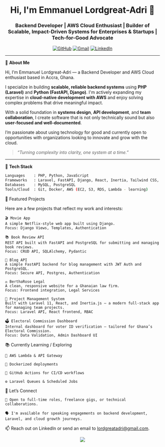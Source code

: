 <h1 align="center">Hi, I'm Emmanuel Lordgreat-Adri 👋</h1>
<h3 align="center">Backend Developer | AWS Cloud Enthusiast | Builder of Scalable, Impact-Driven Systems for Enterprises & Startups | Tech-for-Good Advocate</h3>

<p align="center">
  <a href="https://github.com/Lordgreatadri"><img src="https://img.shields.io/github/followers/Lordgreatadri?label=Follow&style=social" alt="GitHub"></a>
  <a href="mailto:lordgreatadri@gmail.com"><img src="https://img.shields.io/badge/Email-D14836?style=flat&logo=gmail&logoColor=white" alt="Gmail"></a>
  <a href="https://www.linkedin.com/in/emmanuel-lordgreat-adri/"><img src="https://img.shields.io/badge/LinkedIn-0077B5?style=flat&logo=linkedin&logoColor=white" alt="LinkedIn"></a>
</p>

---

🚀 **About Me**

Hi, I’m Emmanuel Lordgreat-Adri — a Backend Developer and AWS Cloud enthusiast based in Accra, Ghana.

I specialize in building **scalable, reliable backend systems** using **PHP (Laravel)** and **Python (FastAPI, Django)**. I'm actively expanding my expertise in **cloud-native development with AWS** and enjoy solving complex problems that drive meaningful impact.

With a solid foundation in **systems design**, **API development**, and **team collaboration**, I create software that is not only technically sound but also **user-focused and well-documented**.

I’m passionate about using technology for good and currently open to opportunities with organizations looking to innovate and grow with the cloud.

> _“Turning complexity into clarity, one system at a time.”_

---

💼 **Tech Stack**

```bash
Languages    : PHP, Python, JavaScript
Frameworks   : Laravel, FastAPI, Django, React, Inertia, Tailwind CSS, Bootstrap  
Databases    : MySQL, PostgreSQL
Tools/Cloud  : Git, Docker, AWS (EC2, S3, RDS, Lambda - learning)

```

📌 Featured Projects

Here are a few projects that reflect my work and interests:

    🎬 Movie App
    A simple Netflix-style web app built using Django.
    Focus: Django Views, Templates, Authentication

    📚 Book Review API
    REST API built with FastAPI and PostgreSQL for submitting and managing book reviews.
    Focus: CRUD API, SQLAlchemy, Pydantic

    📝 Blog API
    A simple FastAPI backend for blog management with JWT Auth and PostgreSQL.
    Focus: Secure API, Postgres, Authentication

    ⚖️ BerthaRose Legal
    A clean, responsive website for a Ghanaian law firm.
    Focus: Frontend integration, Legal Services

    📁 Project Management System
    Built with Laravel 11, React, and Inertia.js — a modern full-stack app for managing team projects.
    Focus: Laravel API, React frontend, RBAC

    🗳️ Electoral Commission Dashboard
    Internal dashboard for voter ID verification — tailored for Ghana’s Electoral Commission.
    Focus: Data Validation, Admin Dashboard UI



📚 Currently Learning / Exploring

    🚀 AWS Lambda & API Gateway

    🐳 Dockerized deployments

    🔄 GitHub Actions for CI/CD workflows

    ⚙️ Laravel Queues & Scheduled Jobs

🤝 Let’s Connect

    💼 Open to full-time roles, freelance gigs, or technical collaborations.

    🗣️ I'm available for speaking engagements on backend development, Laravel, and cloud growth journeys.

📫 Reach out on LinkedIn or send an email to lordgreatadri@gmail.com.
<p align="center"> <img src="https://github-readme-stats.vercel.app/api?username=Lordgreatadri&show_icons=true&theme=default&hide=stars&count_private=true" /> </p>
